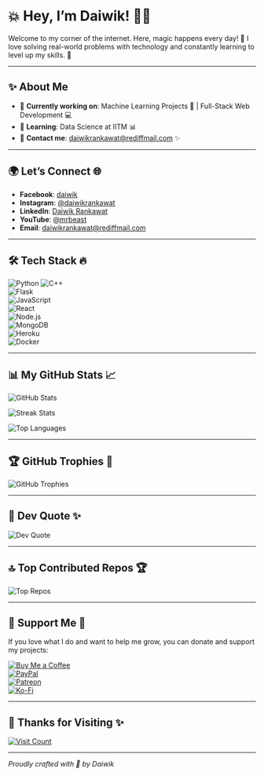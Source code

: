 # 💥 **Hey, I’m Daiwik!** 👋😎

Welcome to my corner of the internet. Here, magic happens every day! 🌟 I love solving real-world problems with technology and constantly learning to level up my skills. 🚀

---

## ✨ **About Me**  
- 🔭 **Currently working on**: Machine Learning Projects 🤖 | Full-Stack Web Development 💻
- 🌱 **Learning**: Data Science at IITM 📊  
- 💬 **Contact me**: [daiwikrankawat@rediffmail.com](mailto:daiwikrankawat@rediffmail.com) ✨  

---

## 🌍 **Let’s Connect** 🌐

- **Facebook**: [daiwik](https://facebook.com/daiwik)  
- **Instagram**: [@daiwikrankawat](https://instagram.com/@daiwikrankawat)  
- **LinkedIn**: [Daiwik Rankawat](https://linkedin.com/in/daiwik-rankawat)  
- **YouTube**: [@mrbeast](https://youtube.com/@@mrbeast)  
- **Email**: [daiwikrankawat@rediffmail.com](mailto:daiwikrankawat@rediffmail.com)  

---

## 🛠️ **Tech Stack** 🔥

![Python](https://img.shields.io/badge/python-3670A0?style=for-the-badge&logo=python&logoColor=ffdd54) 
![C++](https://img.shields.io/badge/c++-%2300599C.svg?style=for-the-badge&logo=c%2B%2B&logoColor=white)  
![Flask](https://img.shields.io/badge/flask-%23000.svg?style=for-the-badge&logo=flask&logoColor=white)  
![JavaScript](https://img.shields.io/badge/javascript-%23323330.svg?style=for-the-badge&logo=javascript&logoColor=%23F7DF1E)  
![React](https://img.shields.io/badge/react-%2320232a.svg?style=for-the-badge&logo=react&logoColor=%2361DAFB)  
![Node.js](https://img.shields.io/badge/node.js-6DA55F?style=for-the-badge&logo=node.js&logoColor=white)  
![MongoDB](https://img.shields.io/badge/MongoDB-%234ea94b.svg?style=for-the-badge&logo=mongodb&logoColor=white)  
![Heroku](https://img.shields.io/badge/heroku-%23430098.svg?style=for-the-badge&logo=heroku&logoColor=white)  
![Docker](https://img.shields.io/badge/docker-%230db7ed.svg?style=for-the-badge&logo=docker&logoColor=white)  

---

## 📊 **My GitHub Stats** 📈

![GitHub Stats](https://github-readme-stats.vercel.app/api?username=daiwik-project&theme=default_repocard&hide_border=false&include_all_commits=true&count_private=true)  

![Streak Stats](https://nirzak-streak-stats.vercel.app/?user=daiwik-project&theme=default_repocard&hide_border=false)  

![Top Languages](https://github-readme-stats.vercel.app/api/top-langs/?username=daiwik-project&theme=default_repocard&hide_border=false&include_all_commits=true&count_private=true&layout=compact)

---

## 🏆 **GitHub Trophies** 🏅

![GitHub Trophies](https://github-profile-trophy.vercel.app/?username=daiwik-project&theme=blueberry&no-frame=false&no-bg=false&margin-w=4)

---

## 🎯 **Dev Quote** ✨

![Dev Quote](https://quotes-github-readme.vercel.app/api?type=horizontal&theme=dark)

---

## 🔝 **Top Contributed Repos** 🏆

![Top Repos](https://github-contributor-stats.vercel.app/api?username=daiwik-project&limit=5&theme=ambient_gradient&combine_all_yearly_contributions=true)

---

## 💖 **Support Me** 🤝

If you love what I do and want to help me grow, you can donate and support my projects:  

[![Buy Me a Coffee](https://img.shields.io/badge/Buy%20Me%20a%20Coffee-ffdd00?style=for-the-badge&logo=buy-me-a-coffee&logoColor=black)](https://buymeacoffee.com/daiwikupi)  
[![PayPal](https://img.shields.io/badge/PayPal-00457C?style=for-the-badge&logo=paypal&logoColor=white)](https://paypal.me/paypalid)  
[![Patreon](https://img.shields.io/badge/Patreon-F96854?style=for-the-badge&logo=patreon&logoColor=white)](https://patreon.com/patreon_username)  
[![Ko-Fi](https://img.shields.io/badge/Ko--fi-F16061?style=for-the-badge&logo=ko-fi&logoColor=white)](https://ko-fi.com/ko-fi_username)  

---

## 👀 **Thanks for Visiting** ✨

[![Visit Count](https://visitcount.itsvg.in/api?id=daiwik-project&icon=10&color=13)](https://visitcount.itsvg.in)

---

*Proudly crafted with 💙 by Daiwik*
